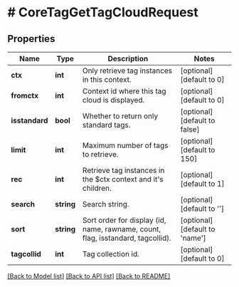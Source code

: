 # # CoreTagGetTagCloudRequest

## Properties

Name | Type | Description | Notes
------------ | ------------- | ------------- | -------------
**ctx** | **int** | Only retrieve tag instances in this context. | [optional] [default to 0]
**fromctx** | **int** | Context id where this tag cloud is displayed. | [optional] [default to 0]
**isstandard** | **bool** | Whether to return only standard tags. | [optional] [default to false]
**limit** | **int** | Maximum number of tags to retrieve. | [optional] [default to 150]
**rec** | **int** | Retrieve tag instances in the $ctx context and it&#39;s children. | [optional] [default to 1]
**search** | **string** | Search string. | [optional] [default to '']
**sort** | **string** | Sort order for display                     (id, name, rawname, count, flag, isstandard, tagcollid). | [optional] [default to 'name']
**tagcollid** | **int** | Tag collection id. | [optional] [default to 0]

[[Back to Model list]](../../README.md#models) [[Back to API list]](../../README.md#endpoints) [[Back to README]](../../README.md)
